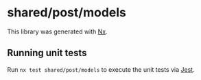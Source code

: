# shared/post/models

This library was generated with [Nx](https://nx.dev).

## Running unit tests

Run `nx test shared/post/models` to execute the unit tests via [Jest](https://jestjs.io).

